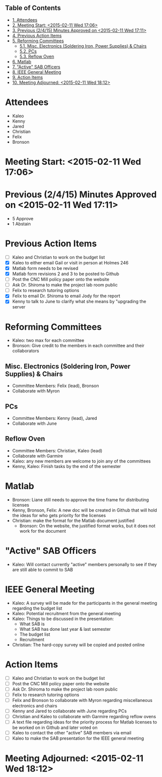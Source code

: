 <div id="table-of-contents">
<h2>Table of Contents</h2>
<div id="text-table-of-contents">
<ul>
<li><a href="#sec-1">1. Attendees</a></li>
<li><a href="#sec-2">2. Meeting Start: <span class="timestamp-wrapper"><span class="timestamp">&lt;2015-02-11 Wed 17:06&gt;</span></span></a></li>
<li><a href="#sec-3">3. Previous (2/4/15) Minutes Approved on <span class="timestamp-wrapper"><span class="timestamp">&lt;2015-02-11 Wed 17:11&gt;</span></span></a></li>
<li><a href="#sec-4">4. Previous Action Items</a></li>
<li><a href="#sec-5">5. Reforming Committees</a>
<ul>
<li><a href="#sec-5-1">5.1. Misc. Electronics (Soldering Iron, Power Supplies) &amp; Chairs</a></li>
<li><a href="#sec-5-2">5.2. PCs</a></li>
<li><a href="#sec-5-3">5.3. Reflow Oven</a></li>
</ul>
</li>
<li><a href="#sec-6">6. Matlab</a></li>
<li><a href="#sec-7">7. "Active" SAB Officers</a></li>
<li><a href="#sec-8">8. IEEE General Meeting</a></li>
<li><a href="#sec-9">9. Action Items</a></li>
<li><a href="#sec-10">10. Meeting Adjourned: <span class="timestamp-wrapper"><span class="timestamp">&lt;2015-02-11 Wed 18:12&gt;</span></span></a></li>
</ul>
</div>
</div>

# Attendees<a id="sec-1" name="sec-1"></a>

-   Kaleo
-   Kenny
-   Jared
-   Christian
-   Felix
-   Bronson

# Meeting Start: <span class="timestamp-wrapper"><span class="timestamp">&lt;2015-02-11 Wed 17:06&gt;</span></span><a id="sec-2" name="sec-2"></a>

# Previous (2/4/15) Minutes Approved on <span class="timestamp-wrapper"><span class="timestamp">&lt;2015-02-11 Wed 17:11&gt;</span></span><a id="sec-3" name="sec-3"></a>

-   5 Approve
-   1 Abstain

# Previous Action Items<a id="sec-4" name="sec-4"></a>

-   [ ] Kaleo and Christian to work on the budget list
-   [X] Kaleo to either email Gail or visit in person at Holmes 246
-   [X] Matlab form needs to be revised
-   [X] Matlab form revisions 2 and 3 to be posted to Github
-   [ ] Post the CNC Mill policy paper onto the website
-   [ ] Ask Dr. Shiroma to make the project lab room public
-   [ ] Felix to research tutoring options
-   [X] Felix to email Dr. Shiroma to email Jody for the report
-   [X] Kenny to talk to June to clarify what she means by "upgrading the server

# Reforming Committees<a id="sec-5" name="sec-5"></a>

-   Kaleo: two max for each committee
-   Bronson: Give credit to the members in each committee and their collaborators

## Misc. Electronics (Soldering Iron, Power Supplies) & Chairs<a id="sec-5-1" name="sec-5-1"></a>

-   Committee Members: Felix (lead), Bronson
-   Collaborate with Myron

## PCs<a id="sec-5-2" name="sec-5-2"></a>

-   Committee Members: Kenny (lead), Jared
-   Collaborate with June

## Reflow Oven<a id="sec-5-3" name="sec-5-3"></a>

-   Committee Members: Christian, Kaleo (lead)
-   Collaborate with Garmire
-   Kaleo: any new members are welcome to join any of the committees
-   Kenny, Kaleo: Finish tasks by the end of the semester

# Matlab<a id="sec-6" name="sec-6"></a>

-   Bronson: Liane still needs to approve the time frame for distributing licenses
-   Kenny, Bronson, Felix: A new doc will be created in Github that will hold the ideas for who gets priority for the licenses
-   Christian: make the format for the Matlab document justified
    -   Bronson: On the website, the justified format works, but it does not work for the document

# "Active" SAB Officers<a id="sec-7" name="sec-7"></a>

-   Kaleo: Will contact currently "active" members personally to see if they are still able to commit to SAB

# IEEE General Meeting<a id="sec-8" name="sec-8"></a>

-   Kaleo: A survey will be made for the participants in the general meeting regarding the budget list
-   Kaleo: Potential recruitment from the general meeting
-   Kaleo: Things to be discussed in the presentation:
    -   What SAB is
    -   What SAB has done last year & last semester
    -   The budget list
    -   Recruitment
-   Christian: The hard-copy survey will be copied and posted online

# Action Items<a id="sec-9" name="sec-9"></a>

-   [ ] Kaleo and Christian to work on the budget list
-   [ ] Post the CNC Mill policy paper onto the website
-   [ ] Ask Dr. Shiroma to make the project lab room public
-   [ ] Felix to research tutoring options
-   [ ] Felix and Bronson to collaborate with Myron regarding  miscellaneous electronics and chairs
-   [ ] Kenny and Jared to collaborate with June regarding PCs
-   [ ] Christian and Kaleo to collaborate with Garmire regarding reflow ovens
-   [ ] A text file regarding ideas for the priority process for Matlab licenses to be worked on in Github and later voted on
-   [ ] Kaleo to contact the other "active" SAB members via email
-   [ ] Kaleo to make the SAB presentation for the IEEE general meeting

# Meeting Adjourned: <span class="timestamp-wrapper"><span class="timestamp">&lt;2015-02-11 Wed 18:12&gt;</span></span><a id="sec-10" name="sec-10"></a>

